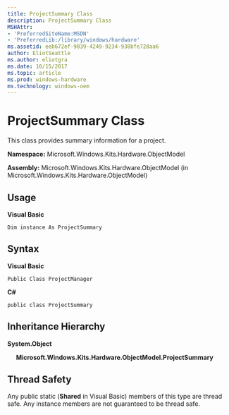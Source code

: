 ```yaml
---
title: ProjectSummary Class
description: ProjectSummary Class
MSHAttr:
- 'PreferredSiteName:MSDN'
- 'PreferredLib:/library/windows/hardware'
ms.assetid: eeb672ef-9039-4249-9234-938bfe728aa6
author: EliotSeattle
ms.author: eliotgra
ms.date: 10/15/2017
ms.topic: article
ms.prod: windows-hardware
ms.technology: windows-oem
---
```


# ProjectSummary Class


This class provides summary information for a project.

**Namespace:** Microsoft.Windows.Kits.Hardware.ObjectModel

**Assembly:** Microsoft.Windows.Kits.Hardware.ObjectModel (in Microsoft.Windows.Kits.Hardware.ObjectModel)

## <span id="Usage"></span><span id="usage"></span><span id="USAGE"></span>Usage


**Visual Basic**

`Dim instance As ProjectSummary`

## <span id="Syntax"></span><span id="syntax"></span><span id="SYNTAX"></span>Syntax


**Visual Basic**

`Public Class ProjectManager`

**C#**

`public class ProjectSummary`

## <span id="Inheritance_Hierarchy"></span><span id="inheritance_hierarchy"></span><span id="INHERITANCE_HIERARCHY"></span>Inheritance Hierarchy


**System.Object**

     **Microsoft.Windows.Kits.Hardware.ObjectModel.ProjectSummary**

## <span id="Thread_Safety"></span><span id="thread_safety"></span><span id="THREAD_SAFETY"></span>Thread Safety


Any public static (**Shared** in Visual Basic) members of this type are thread safe. Any instance members are not guaranteed to be thread safe.

 

 






